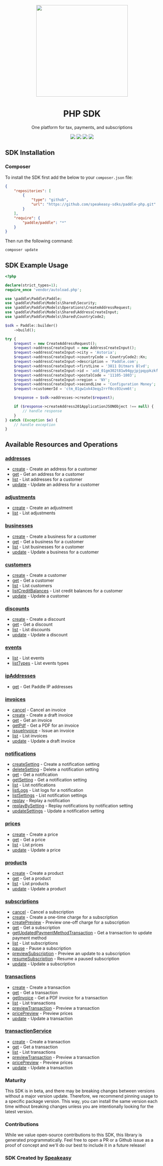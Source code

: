 <div align="center">
    <img src="https://github.com/speakeasy-sdks/paddle-ts/assets/6267663/929e90c9-ded4-4400-8239-2ffc0f8d9299" width="300">
    <h1>PHP SDK</h1>
   <p>One platform for tax, payments, and subscriptions</p>
   <a href="https://developer.paddle.com/"><img src="https://img.shields.io/static/v1?label=Docs&message=API Ref&color=000&style=for-the-badge" /></a>
    <a href="https://speakeasyapi.dev/"><img src="https://custom-icon-badges.demolab.com/badge/-Built%20By%20Speakeasy-212015?style=for-the-badge&logoColor=FBE331&logo=speakeasy&labelColor=545454" /></a>
    <a href="https://github.com/speakeasy-sdks/paddle-php.git/actions"><img src="https://img.shields.io/github/actions/workflow/status/speakeasy-sdks/paddle-php/speakeasy_sdk_generation.yml?style=for-the-badge" /></a>
  <a href="https://opensource.org/licenses/MIT"><img src="https://img.shields.io/badge/License-MIT-blue.svg?style=for-the-badge" /></a>
</div>

<!-- Start SDK Installation -->
## SDK Installation

### Composer

To install the SDK first add the below to your `composer.json` file:

```json
{
    "repositories": [
        {
            "type": "github",
            "url": "https://github.com/speakeasy-sdks/paddle-php.git"
        }
    ],
    "require": {
        "paddle/paddle": "*"
    }
}
```

Then run the following command:

```bash
composer update
```
<!-- End SDK Installation -->

## SDK Example Usage
<!-- Start SDK Example Usage -->
```php
<?php

declare(strict_types=1);
require_once 'vendor/autoload.php';

use \paddle\Paddle\Paddle;
use \paddle\Paddle\Models\Shared\Security;
use \paddle\Paddle\Models\Operations\CreateAddressRequest;
use \paddle\Paddle\Models\Shared\AddressCreateInput;
use \paddle\Paddle\Models\Shared\CountryCode2;

$sdk = Paddle::builder()
    ->build();

try {
    $request = new CreateAddressRequest();
    $request->addressCreateInput = new AddressCreateInput();
    $request->addressCreateInput->city = 'Astoria';
    $request->addressCreateInput->countryCode = CountryCode2::Kn;
    $request->addressCreateInput->description = 'Paddle.com';
    $request->addressCreateInput->firstLine = '3811 Ditmars Blvd';
    $request->addressCreateInput->id = 'add_01gm302t81w94gyjpjpqypkzkf';
    $request->addressCreateInput->postalCode = '11105-1803';
    $request->addressCreateInput->region = 'NY';
    $request->addressCreateInput->secondLine = 'Configuration Money';
    $request->customerId = 'ctm_01gw1xk43eqy2rrf0cs93zvm6t';

    $response = $sdk->addresses->create($request);

    if ($response->createAddress201ApplicationJSONObject !== null) {
        // handle response
    }
} catch (Exception $e) {
    // handle exception
}
```
<!-- End SDK Example Usage -->

<!-- Start SDK Available Operations -->
## Available Resources and Operations


### [addresses](docs/sdks/addresses/README.md)

* [create](docs/sdks/addresses/README.md#create) - Create an address for a customer
* [get](docs/sdks/addresses/README.md#get) - Get an address for a customer
* [list](docs/sdks/addresses/README.md#list) - List addresses for a customer
* [update](docs/sdks/addresses/README.md#update) - Update an address for a customer

### [adjustments](docs/sdks/adjustments/README.md)

* [create](docs/sdks/adjustments/README.md#create) - Create an adjustment
* [list](docs/sdks/adjustments/README.md#list) - List adjustments

### [businesses](docs/sdks/businesses/README.md)

* [create](docs/sdks/businesses/README.md#create) - Create a business for a customer
* [get](docs/sdks/businesses/README.md#get) - Get a business for a customer
* [list](docs/sdks/businesses/README.md#list) - List businesses for a customer
* [update](docs/sdks/businesses/README.md#update) - Update a business for a customer

### [customers](docs/sdks/customers/README.md)

* [create](docs/sdks/customers/README.md#create) - Create a customer
* [get](docs/sdks/customers/README.md#get) - Get a customer
* [list](docs/sdks/customers/README.md#list) - List customers
* [listCreditBalances](docs/sdks/customers/README.md#listcreditbalances) - List credit balances for a customer
* [update](docs/sdks/customers/README.md#update) - Update a customer

### [discounts](docs/sdks/discounts/README.md)

* [create](docs/sdks/discounts/README.md#create) - Create a discount
* [get](docs/sdks/discounts/README.md#get) - Get a discount
* [list](docs/sdks/discounts/README.md#list) - List discounts
* [update](docs/sdks/discounts/README.md#update) - Update a discount

### [events](docs/sdks/events/README.md)

* [list](docs/sdks/events/README.md#list) - List events
* [listTypes](docs/sdks/events/README.md#listtypes) - List events types

### [ipAddresses](docs/sdks/ipaddresses/README.md)

* [get](docs/sdks/ipaddresses/README.md#get) - Get Paddle IP addresses

### [invoices](docs/sdks/invoices/README.md)

* [cancel](docs/sdks/invoices/README.md#cancel) - Cancel an invoice
* [create](docs/sdks/invoices/README.md#create) - Create a draft invoice
* [get](docs/sdks/invoices/README.md#get) - Get an invoice
* [getPdf](docs/sdks/invoices/README.md#getpdf) - Get a PDF for an invoice
* [issueInvoice](docs/sdks/invoices/README.md#issueinvoice) - Issue an invoice
* [list](docs/sdks/invoices/README.md#list) - List invoices
* [update](docs/sdks/invoices/README.md#update) - Update a draft invoice

### [notifications](docs/sdks/notifications/README.md)

* [createSetting](docs/sdks/notifications/README.md#createsetting) - Create a notification setting
* [deleteSetting](docs/sdks/notifications/README.md#deletesetting) - Delete a notification setting
* [get](docs/sdks/notifications/README.md#get) - Get a notification
* [getSetting](docs/sdks/notifications/README.md#getsetting) - Get a notification setting
* [list](docs/sdks/notifications/README.md#list) - List notifications
* [listLogs](docs/sdks/notifications/README.md#listlogs) - List logs for a notification
* [listSettings](docs/sdks/notifications/README.md#listsettings) - List notification settings
* [replay](docs/sdks/notifications/README.md#replay) - Replay a notification
* [replayBySetting](docs/sdks/notifications/README.md#replaybysetting) - Replay notifications by notification setting
* [updateSettings](docs/sdks/notifications/README.md#updatesettings) - Update a notification setting

### [prices](docs/sdks/prices/README.md)

* [create](docs/sdks/prices/README.md#create) - Create a price
* [get](docs/sdks/prices/README.md#get) - Get a price
* [list](docs/sdks/prices/README.md#list) - List prices
* [update](docs/sdks/prices/README.md#update) - Update a price

### [products](docs/sdks/products/README.md)

* [create](docs/sdks/products/README.md#create) - Create a product
* [get](docs/sdks/products/README.md#get) - Get a product
* [list](docs/sdks/products/README.md#list) - List products
* [update](docs/sdks/products/README.md#update) - Update a product

### [subscriptions](docs/sdks/subscriptions/README.md)

* [cancel](docs/sdks/subscriptions/README.md#cancel) - Cancel a subscription
* [create](docs/sdks/subscriptions/README.md#create) - Create a one-time charge for a subscription
* [createPreview](docs/sdks/subscriptions/README.md#createpreview) - Preview one-off charge for a subscription
* [get](docs/sdks/subscriptions/README.md#get) - Get a subscription
* [getUpdatedPaymentMethodTransaction](docs/sdks/subscriptions/README.md#getupdatedpaymentmethodtransaction) - Get a transaction to update payment method
* [list](docs/sdks/subscriptions/README.md#list) - List subscriptions
* [pause](docs/sdks/subscriptions/README.md#pause) - Pause a subscription
* [previewSubscription](docs/sdks/subscriptions/README.md#previewsubscription) - Preview an update to a subscription
* [resumeSubscription](docs/sdks/subscriptions/README.md#resumesubscription) - Resume a paused subscription
* [update](docs/sdks/subscriptions/README.md#update) - Update a subscription

### [transactions](docs/sdks/transactions/README.md)

* [create](docs/sdks/transactions/README.md#create) - Create a transaction
* [get](docs/sdks/transactions/README.md#get) - Get a transaction
* [getInvoice](docs/sdks/transactions/README.md#getinvoice) - Get a PDF invoice for a transaction
* [list](docs/sdks/transactions/README.md#list) - List transactions
* [previewTransaction](docs/sdks/transactions/README.md#previewtransaction) - Preview a transaction
* [pricePreview](docs/sdks/transactions/README.md#pricepreview) - Preview prices
* [update](docs/sdks/transactions/README.md#update) - Update a transaction

### [transactionService](docs/sdks/transactionservice/README.md)

* [create](docs/sdks/transactionservice/README.md#create) - Create a transaction
* [get](docs/sdks/transactionservice/README.md#get) - Get a transaction
* [list](docs/sdks/transactionservice/README.md#list) - List transactions
* [previewTransaction](docs/sdks/transactionservice/README.md#previewtransaction) - Preview a transaction
* [pricePreview](docs/sdks/transactionservice/README.md#pricepreview) - Preview prices
* [update](docs/sdks/transactionservice/README.md#update) - Update a transaction
<!-- End SDK Available Operations -->



<!-- Start Dev Containers -->

<!-- End Dev Containers -->

<!-- Placeholder for Future Speakeasy SDK Sections -->



### Maturity

This SDK is in beta, and there may be breaking changes between versions without a major version update. Therefore, we recommend pinning usage
to a specific package version. This way, you can install the same version each time without breaking changes unless you are intentionally
looking for the latest version.

### Contributions

While we value open-source contributions to this SDK, this library is generated programmatically.
Feel free to open a PR or a Github issue as a proof of concept and we'll do our best to include it in a future release!

### SDK Created by [Speakeasy](https://docs.speakeasyapi.dev/docs/using-speakeasy/client-sdks)
